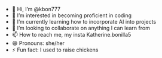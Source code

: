 - 👋 Hi, I’m @kbon777
- 👀 I’m interested in becoming proficient in coding
- 🌱 I’m currently learning how to incorporate AI into projects
- 💞️ I’m looking to collaborate on anything I can learn from
- 📫 How to reach me, my insta Katherine.bonilla5
- 😄 Pronouns: she/her
- ⚡ Fun fact: I used to raise chickens

<!---
kbon777/kbon777 is a ✨ special ✨ repository because its `README.md` (this file) appears on your GitHub profile.
You can click the Preview link to take a look at your changes.
--->
